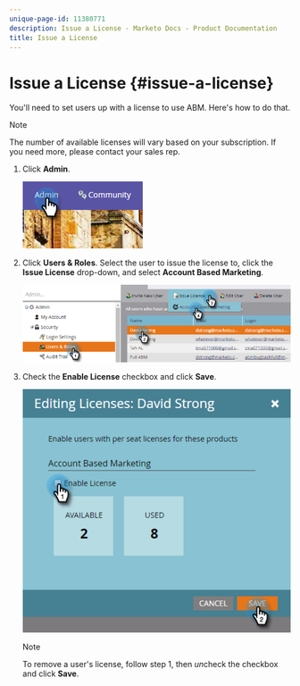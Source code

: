 ```yaml
---
unique-page-id: 11380771
description: Issue a License - Marketo Docs - Product Documentation
title: Issue a License
---
```


# Issue a License {#issue-a-license}

You'll need to set users up with a license to use ABM. Here's how to do that.

>[!NOTE]
>
>The number of available licenses will vary based on your subscription. If you need more, please contact your sales rep.

1. Click **Admin**.

   ![](assets/one.png)

1. Click **Users & Roles**. Select the user to issue the license to, click the **Issue License** drop-down, and select **Account Based Marketing**.

   ![](assets/two.png)

1. Check the **Enable License** checkbox and click **Save**.

   ![](assets/three.png)

   >[!NOTE]
   >
   >To remove a user's license, follow step 1, then *un*check the checkbox and click **Save**.

